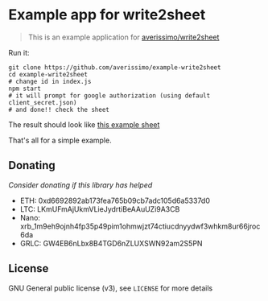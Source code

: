 # Example app for write2sheet

> This is an example application for [averissimo/write2sheet](https://github.com/averissimo/write2sheet)

Run it:

```
git clone https://github.com/averissimo/example-write2sheet
cd example-write2sheet
# change id in index.js
npm start
# it will prompt for google authorization (using default client_secret.json)
# and done!! check the sheet
```

The result should look like [this example sheet](https://docs.google.com/spreadsheets/d/1PxQIe5kwzmRTVvHQoeiY-Ze6N0h99kXC2u4Iw6UsB4k/edit#gid=0)

That's all for a simple example.

## Donating

*Consider donating if this library has helped*

- ETH: 0xd6692892ab173fea765b09cb7adc105d6a5337d0
- LTC: LKmUFmAjUkmVLieJydrtiBeAAuUZi9A3CB
- Nano: xrb_1m9eh9ojnh4fp35p49pim1ohmwjzt74ctiucdnyydwf3whkm8ur66jroc6da
- GRLC: GW4EB6nLbx8B4TGD6nZLUXSWN92am2S5PN

## License

GNU General public license (v3), see `LICENSE` for more details
